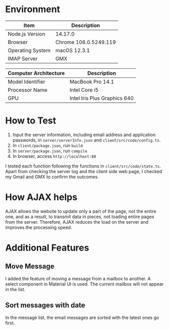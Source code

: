 # Environment

| Item             | Description           |
|------------------|-----------------------|
| Node.js Version  | 14.17.0               |
| Browser          | Chrome 106.0.5249.119 |
| Operating System | macOS 12.3.1          |
| IMAP Server      | GMX                   |


| Computer Architecture | Description                  |
|-----------------------|------------------------------|
| Model Identifier      | MacBook Pro 14.1             |
| Processor Name        | Intel Core i5                |
| GPU                   | Intel Iris Plus Graphics 640 |

# How to Test
1. Input the server information, including email address and application passwords, in `server/serverInfo.json` and `client/src/code/config.ts`.
2. In `client/package.json`, run `build`
3. In `server/package.json`, run `compile`
4. In browser, access `http://localhost:80`

I tested each function following the functions in `client/src/code/state.ts`. Apart from checking the server log and the client side web page, I checked my Gmail and GMX to confirm the outcomes.

# How AJAX helps
AJAX allows the website to update only a part of the page, not the entire one, and as a result, to transmit data in pieces, not loading entire pages from the server. Therefore, AJAX reduces the load on the server and improves the processing speed.

# Additional Features
## Move Message
I added the feature of moving a message from a mailbox to another. A select component in Material UI is used. The current mailbox will not appear in the list.

## Sort messages with date
In the message list, the email messages are sorted with the latest ones go first.
